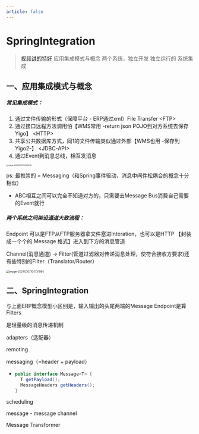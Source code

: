 ```yaml
---
article: false
---
```

# SpringIntegration

> [视频讲的特好](https://www.bilibili.com/video/BV1Ak4y1k7B6/?spm_id_from=333.337.search-card.all.click&vd_source=0f3bf62c50d57c4a7d85b89b4d2633e0)
> 应用集成模式与概念
> 两个系统，独立开发 独立运行的   系统集成

## 一、应用集成模式与概念

##### 常见集成模式：

1. 通过文件传输的形式（保障平台 - ERP通过xml）File Transfer                \<FTP>
2. 通过接口远程方法调用怕【WMS常用 -return json POJO到对方系统去保存Yigo】          \<HTTP>
3. 共享公共数据库方式，同1的文件传输类似通过外部【WMS也用 -保存到Yigo2-】      \<JDBC-API>
4. 通过Event到消息总线，相互发消息

<img src="http://images.zzq8.cn/img/image-20240307102045296.png" alt="image-20240307102045296" style="zoom: 33%;" />



ps: 最推崇的 = Messaging（和Spring事件驱动，消息中间件松耦合的概念十分相似）

* ABC相互之间可以完全不知道对方的，只需要去Message Bus消费自己需要的Event就行





##### 两个系统之间架设通道大致流程：

Endpoint 可以是FTP从FTP服务器拿文件塞进Interation，也可以是HTTP   【封装成一个个的 Message 格式】进入到下方的消息管道

Channel(消息通道) -> Filter(管道过滤器对传递消息处理，使符合接收方要求)还有些特别的Filter（Translator/Router）

<img src="http://images.zzq8.cn/img/image-20240307104731864.png" alt="image-20240307104731864" style="zoom: 50%;" />







## 二、SpringIntegration 

与上面ERP概念模型小区别是，输入输出的头尾两端的Message Endpoint是算Filters





是轻量级的消息传递机制

adapters（适配器）

remoting

messaging（=header + payload）

* ```java
  public interface Message<T> {
  	T getPayload();
  	MessageHeaders getHeaders();
  }
  ```

scheduling





message - message channel

Message Transformer